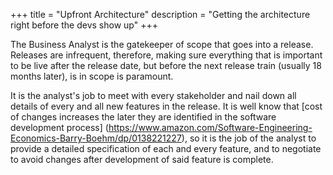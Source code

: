 +++
title = "Upfront Architecture"
description = "Getting the architecture right before the devs show up"
+++

The Business Analyst is the gatekeeper of scope that goes into a release. Releases are infrequent, therefore, making sure everything that is important to be live after the release date, but before the next release train (usually 18 months later), is in scope is paramount.

It is the analyst's job to meet with every stakeholder and nail down all details of every and all new features in the release. It is well know that [cost of changes increases the later they are identified in the software development process] (https://www.amazon.com/Software-Engineering-Economics-Barry-Boehm/dp/0138221227), so it is the job of the analyst to provide a detailed specification of each and every feature, and to negotiate to avoid changes after development of said feature is complete.
